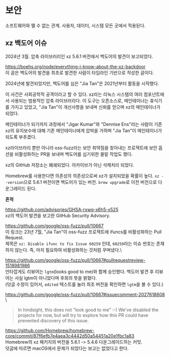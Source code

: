 # 보안

소프트웨어와 뗄 수 없는 관계. 사용자, 데이터, 시스템 모든 곳에서 적용된다.

## xz 백도어 이슈

2024년 3월. 압축 라이브러리인 xz 5.6.1 버전에서 백도어의 발견이 보고되었다.

https://boehs.org/node/everything-i-know-about-the-xz-backdoor \
이 글은 백도어의 발견을 최초로 발견한 사람이 타임라인 기반으로 작성한 글이다.

2024년에 발견되었지만, 백도어를 심은 "Jia Tan"은 2021년부터 활동을 시작했다.

이 사건은 사회공학적 공격이라고 할 수 있다. xz라는 리눅스 시스템의 여러 컴포넌트에서 사용되는 범용적인 압축 라이브러리다.
이 도구는 오픈소스로, 메인테이너는 휴식기를 가지고 있었고, "Jia Tan"이 개선사항을 보내며 신뢰를 얻으며 xz의 메인테이너가 되었다.

메인테이너가 되기까지 과정에서 "Jigar Kumar"와 "Dennise Ens"라는 사람이 기존 xz의 유지보수에 대해 기존 메인테이너에게 압박을 가하며 "Jia Tan"이 메인테이너가 되도록 부추겼다.

xz라이브러리 뿐만 아니라 oss-fuzz라는 보안 취약점을 찾아내는 프로젝트에 보안 옵션을 비활성화하는 PR을 보내며 백도어를 심기위한 물밑 작업도 했다.

xz의 GitHub 저장소는 폐쇄되었다. 아카이브가 아닌 삭제처리 되었다.

Homebrew를 사용한다면 의존성의 의존성으로써 xz가 설치되었을 확률이 높다. `xz --version`으로 5.6.1 버전이면 백도어가 있는 버전. `brew upgrade`로 이전 버전으로 다운그레이드 된다.

**흔적**

https://github.com/advisories/GHSA-rxwq-x6h5-x525 \
xz의 백도어 발견을 보고한 GitHub Security Advisory.

https://github.com/google/oss-fuzz/pull/10667 \
이 링크는 23년 7월, "Jia Tan"이 oss-fuzz 프로젝트에 ifuncs를 비활성화하는 Pull Request.\
제목은 `xz: Disable ifunc to fix Issue 60259` 인데, `60259`라는 이슈 번호는 존재하지 않는다. 즉, 마치 필요하여 비활성화하는 것처럼 꾸며냈다.\

https://github.com/google/oss-fuzz/pull/10667#pullrequestreview-1518981986 \
안타깝게도 리뷰어는 `lgtm`(looks good to me)와 함께 승인했다. 백도어 발견 후 리뷰어는 사실 lgtm이 아니었다며 후회의 뜻을 밝혔다.\
(덧글 수정이 있어서, `edited` 텍스트를 눌러 최초 버전을 확인하면 `lgtm`을 볼 수 있다.)

https://github.com/google/oss-fuzz/pull/10667#issuecomment-2027618608 \
> In hindsight, this does not "look good to me" :-)
> We've disabled the projects for now, but will try to explore how this PR could have prevented discovery of this issue.

https://github.com/Homebrew/homebrew-core/commit/87f6efb7e4aea3c4442d50a54451a20e1fbc1a83 \
Homebrew의 xz 패키지의 버전을 5.6.1 -> 5.4.6 다운그레이드하는 커밋. \
덧글에 따르면 macOS에서 문제가 되었다는 보고는 없었다고 한다.

